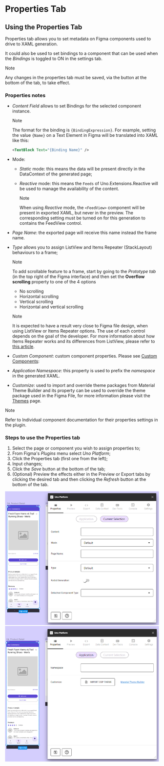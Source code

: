 # Properties Tab

## Using the Properties Tab

Properties tab allows you to set metadata on Figma components used to drive to XAML generation.

It could also be used to set bindings to a component that can be used when the *Bindings* is toggled to ON in the settings tab.

> [!NOTE]
> Any changes in the properties tab must be saved, via the button at the bottom of the tab, to take effect.

### Properties notes

- *Content Field* allows to set Bindings for the selected component instance.
  > [!NOTE]
  > The format for the binding is `{BindingExpression}`. For example, setting the value `{Name}` on a Text Element in Figma will be translated into XAML like this:
  > ``` xml
  > <TextBlock Text="{Binding Name}" />
  > ```

- Mode:

  - *Static* mode: this means the data will be present directly in the DataContext of the generated page;

  - *Reactive* mode: this means the `Feeds` of Uno.Extensions.Reactive will be used to manage the availability of the content.

    > [!NOTE]
    > When using _Reactive_ mode, the `<FeedView>` component will be present in exported XAML, but never in the preview. The corresponding setting must be turned on for this generation to contains the FeedView control.

- *Page Name*: the exported page will receive this name instead the frame name.  

- *Type* allows you to assign ListView and Items Repeater (StackLayout) behaviours to a frame;

    > [!NOTE]
    > To add scrollable feature to a frame, start by going to the *Prototype tab* (in the top right of the Figma interface) and then set the **Overflow scrolling** property to one of the 4 options
    > - No scrolling
    > - Horizontal scrolling
    > - Vertical scrolling
    > - Horizontal and vertical scrolling
    
    > [!NOTE]
    > It is expected to have a result very close to Figma file design, when using ListView or Items Repeater options.
    > The use of each control depends on the goal of the developer. For more information about how Items Repeater works and its differences from ListView, please refer to [this article](https://docs.microsoft.com/en-us/windows/uwp/design/controls-and-patterns/items-repeater).

- *Custom Component*: custom component properties. Please see [Custom Components](custom-components.md): 

- *Application Namespace*: this property is used to prefix the _namespace_ in the generated XAML.

- *Customize*: used to import and override theme packages from Material Theme Builder and its property can be used to override the theme package used in the Figma File, for more information please visit the [Themes](../designers/themes.md) page.

> [!NOTE]
> Refer to Individual component documentation for their properties settings in the plugin.

### Steps to use the Properties tab

1. Select the page or component you wish to assign properties to;
2. From Figma's *Plugins* menu select *Uno Platform*;
3. Click the Properties tab (first one from the left);
4. Input changes;
5. Click the *Save* button at the bottom of the tab;
6. (Optional) Preview the effects either in the Preview or Export tabs by clicking the desired tab and then clicking the *Refresh* button at the bottom of the tab.

 ![](assets/properties.png)
 ![](assets/properties2.png)

